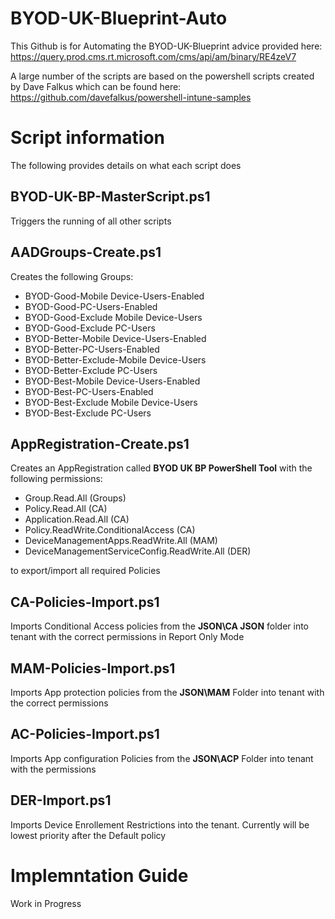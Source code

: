 # BYOD-UK-Blueprint-Auto

This Github is for Automating the BYOD-UK-Blueprint advice provided here: https://query.prod.cms.rt.microsoft.com/cms/api/am/binary/RE4zeV7

A large number of the scripts are based on the powershell scripts created by Dave Falkus which can be found here: https://github.com/davefalkus/powershell-intune-samples

# Script information #

The following provides details on what each script does

## BYOD-UK-BP-MasterScript.ps1 ##

Triggers the running of all other scripts

## AADGroups-Create.ps1 ##

Creates the following Groups:

- BYOD-Good-Mobile Device-Users-Enabled
- BYOD-Good-PC-Users-Enabled
- BYOD-Good-Exclude Mobile Device-Users
- BYOD-Good-Exclude PC-Users
- BYOD-Better-Mobile Device-Users-Enabled
- BYOD-Better-PC-Users-Enabled
- BYOD-Better-Exclude-Mobile Device-Users
- BYOD-Better-Exclude PC-Users
- BYOD-Best-Mobile Device-Users-Enabled
- BYOD-Best-PC-Users-Enabled
- BYOD-Best-Exclude Mobile Device-Users
- BYOD-Best-Exclude PC-Users

## AppRegistration-Create.ps1 ##

Creates an AppRegistration called **BYOD UK BP PowerShell Tool** with the following permissions:

 - Group.Read.All (Groups)
 - Policy.Read.All (CA)
 - Application.Read.All (CA)
 - Policy.ReadWrite.ConditionalAccess (CA)
 - DeviceManagementApps.ReadWrite.All (MAM)
 - DeviceManagementServiceConfig.ReadWrite.All (DER)

to export/import all required Policies

## CA-Policies-Import.ps1 ##

Imports Conditional Access policies from the **JSON\CA JSON** folder into tenant with the correct permissions in Report Only Mode

## MAM-Policies-Import.ps1 ##

Imports App protection policies from the **JSON\MAM** Folder into tenant with the correct permissions


## AC-Policies-Import.ps1 ##

Imports App configuration Policies from the **JSON\ACP** Folder into tenant with the permissions

## DER-Import.ps1 ##

Imports Device Enrollement Restrictions into the tenant.  Currently will be lowest priority after the Default policy


# Implemntation Guide #

Work in Progress









